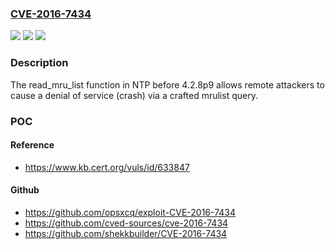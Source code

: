 ### [CVE-2016-7434](https://cve.mitre.org/cgi-bin/cvename.cgi?name=CVE-2016-7434)
![](https://img.shields.io/static/v1?label=Product&message=n%2Fa&color=blue)
![](https://img.shields.io/static/v1?label=Version&message=n%2Fa&color=blue)
![](https://img.shields.io/static/v1?label=Vulnerability&message=n%2Fa&color=brighgreen)

### Description

The read_mru_list function in NTP before 4.2.8p9 allows remote attackers to cause a denial of service (crash) via a crafted mrulist query.

### POC

#### Reference
- https://www.kb.cert.org/vuls/id/633847

#### Github
- https://github.com/opsxcq/exploit-CVE-2016-7434
- https://github.com/cved-sources/cve-2016-7434
- https://github.com/shekkbuilder/CVE-2016-7434

